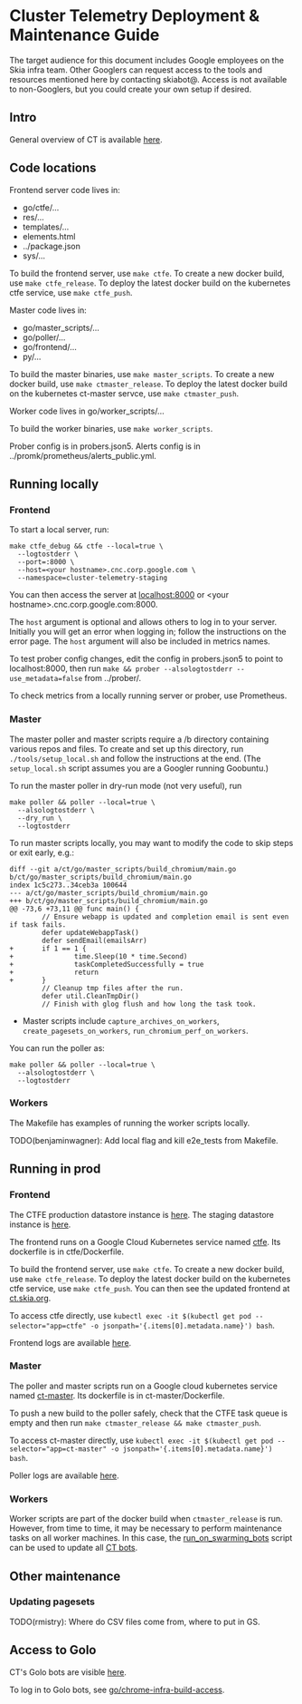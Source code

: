 # Cluster Telemetry Deployment & Maintenance Guide

The target audience for this document includes Google employees on the Skia
infra team. Other Googlers can request access to the tools and resources
mentioned here by contacting skiabot@. Access is not available to non-Googlers,
but you could create your own setup if desired.

## Intro

General overview of CT is available [here](https://skia.org/dev/testing/ct).

## Code locations

Frontend server code lives in:

- go/ctfe/...
- res/...
- templates/...
- elements.html
- ../package.json
- sys/...

To build the frontend server, use `make ctfe`. To create a new docker build,
use `make ctfe_release`.
To deploy the latest docker build on the kubernetes ctfe service, use
`make ctfe_push`.

Master code lives in:

- go/master_scripts/...
- go/poller/...
- go/frontend/...
- py/...

To build the master binaries, use `make master_scripts`. To create a new docker
build, use `make ctmaster_release`.
To deploy the latest docker build on the kubernetes ct-master servce, use
`make ctmaster_push`.

Worker code lives in go/worker_scripts/...

To build the worker binaries, use `make worker_scripts`.

Prober config is in probers.json5. Alerts config is in
../promk/prometheus/alerts_public.yml.

## Running locally

### Frontend

To start a local server, run:

```
make ctfe_debug && ctfe --local=true \
  --logtostderr \
  --port=:8000 \
  --host=<your hostname>.cnc.corp.google.com \
  --namespace=cluster-telemetry-staging
```

You can then access the server at [localhost:8000](http://localhost:8000/) or
<your hostname\>.cnc.corp.google.com:8000.

The `host` argument is optional and allows others to log in to your
server. Initially you will get an error when logging in; follow the instructions
on the error page. The `host` argument will also be included in metrics names.

To test prober config changes, edit the config in probers.json5 to
point to localhost:8000, then run `make && prober --alsologtostderr
--use_metadata=false` from ../prober/.

To check metrics from a locally running server or prober, use Prometheus.

### Master

The master poller and master scripts require a /b directory containing various
repos and files. To create and set up this directory, run
`./tools/setup_local.sh` and follow the instructions at the end. (The
`setup_local.sh` script assumes you are a Googler running Goobuntu.)

To run the master poller in dry-run mode (not very useful), run

```
make poller && poller --local=true \
  --alsologtostderr \
  --dry_run \
  --logtostderr
```

To run master scripts locally, you may want to modify the code to skip steps or
exit early, e.g.:
```
diff --git a/ct/go/master_scripts/build_chromium/main.go b/ct/go/master_scripts/build_chromium/main.go
index 1c5c273..34ceb3a 100644
--- a/ct/go/master_scripts/build_chromium/main.go
+++ b/ct/go/master_scripts/build_chromium/main.go
@@ -73,6 +73,11 @@ func main() {
        // Ensure webapp is updated and completion email is sent even if task fails.
        defer updateWebappTask()
        defer sendEmail(emailsArr)
+       if 1 == 1 {
+               time.Sleep(10 * time.Second)
+               taskCompletedSuccessfully = true
+               return
+       }
        // Cleanup tmp files after the run.
        defer util.CleanTmpDir()
        // Finish with glog flush and how long the task took.
```
- Master scripts include `capture_archives_on_workers`,
  `create_pagesets_on_workers`,
  `run_chromium_perf_on_workers`.

You can run the poller as:

```
make poller && poller --local=true \
  --alsologtostderr \
  --logtostderr
```

### Workers

The Makefile has examples of running the worker scripts locally.

TODO(benjaminwagner): Add local flag and kill e2e_tests from Makefile.

## Running in prod

### Frontend

The CTFE production datastore instance is
[here](https://console.cloud.google.com/datastore/entities;kind=ChromiumPerfTasks;ns=cluster-telemetry/query/kind?project=skia-public).
The staging datastore instance is
[here](https://console.cloud.google.com/datastore/entities;kind=ChromiumPerfTasks;ns=cluster-telemetry-staging/query/kind?project=skia-public).

The frontend runs on a Google Cloud Kubernetes service named
[ctfe](https://console.cloud.google.com/kubernetes/service/us-central1-a/skia-public/default/ctfe?project=skia-public&organizationId=433637338589).
Its dockerfile is in ctfe/Dockerfile.

To build the frontend server, use `make ctfe`. To create a new docker build,
use `make ctfe_release`.
To deploy the latest docker build on the kubernetes ctfe service, use
`make ctfe_push`. You can then see the updated frontend at
[ct.skia.org](https://ct.skia.org/).

To access ctfe directly, use `kubectl exec -it $(kubectl get pod
--selector="app=ctfe" -o jsonpath='{.items[0].metadata.name}') bash`.

Frontend logs are available [here](https://console.cloud.google.com/logs/viewer?project=skia-public&advancedFilter=logName%3D%22projects%2Fskia-public%2Flogs%2Fctfe%22).

### Master

The poller and master scripts run on a Google cloud kubernetes service named
[ct-master](https://console.cloud.google.com/kubernetes/service/us-central1-a/skia-public/default/ct-master?project=skia-public&organizationId=433637338589).
Its dockerfile is in ct-master/Dockerfile.

To push a new build to the poller safely, check that the CTFE task queue is
empty and then run `make ctmaster_release && make ctmaster_push`.

To access ct-master directly, use `kubectl exec -it $(kubectl get pod
--selector="app=ct-master" -o jsonpath='{.items[0].metadata.name}') bash`.

Poller logs are available [here](https://console.cloud.google.com/logs/viewer?project=skia-public&advancedFilter=logName%3D%22projects%2Fskia-public%2Flogs%2Fct-master%22).

### Workers

Worker scripts are part of the docker build when `ctmaster_release` is run.
However, from time to time, it may be necessary to perform maintenance
tasks on all worker machines. In this case, the
[run_on_swarming_bots](https://skia.googlesource.com/buildbot/+show/master/scripts/run_on_swarming_bots/)
script can be used to update all
[CT bots](https://chrome-swarming.appspot.com/botlist?c=id&c=os&c=task&c=status&f=pool%3ACT&l=1000&s=id%3Aasc).

## Other maintenance

### Updating pagesets

TODO(rmistry): Where do CSV files come from, where to put in GS.

## Access to Golo

CT's Golo bots are visible [here](https://chrome-swarming.appspot.com/botlist?c=id&c=task&c=os&c=status&d=asc&f=pool%3ACT&k=zone&s=id).

To log in to Golo bots, see [go/chrome-infra-build-access](http://go/chrome-infra-build-access).
